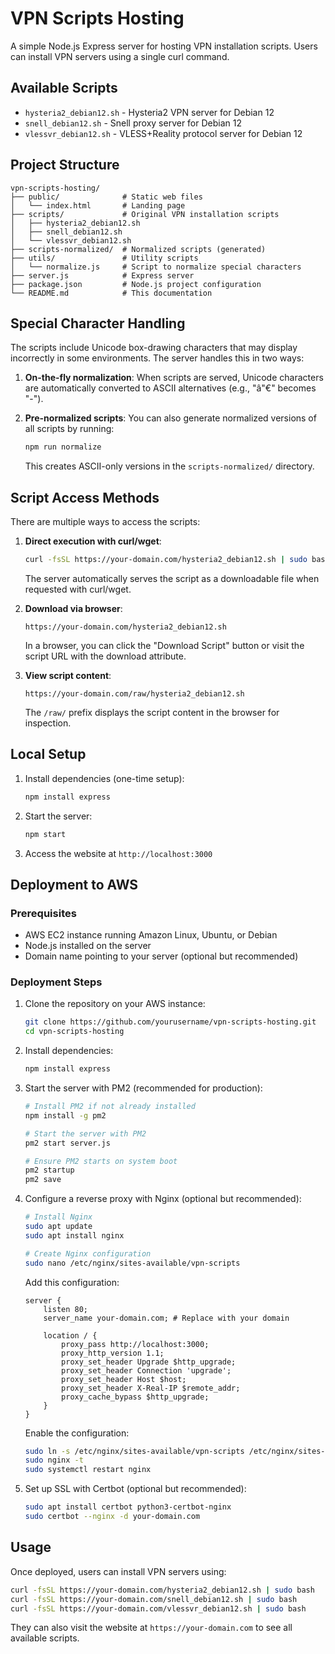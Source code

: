 # VPN Scripts Hosting

A simple Node.js Express server for hosting VPN installation scripts. Users can install VPN servers using a single curl command.

## Available Scripts

- `hysteria2_debian12.sh` - Hysteria2 VPN server for Debian 12
- `snell_debian12.sh` - Snell proxy server for Debian 12
- `vlessvr_debian12.sh` - VLESS+Reality protocol server for Debian 12

## Project Structure

```
vpn-scripts-hosting/
├── public/              # Static web files
│   └── index.html       # Landing page
├── scripts/             # Original VPN installation scripts
│   ├── hysteria2_debian12.sh
│   ├── snell_debian12.sh
│   └── vlessvr_debian12.sh
├── scripts-normalized/  # Normalized scripts (generated)
├── utils/               # Utility scripts
│   └── normalize.js     # Script to normalize special characters
├── server.js            # Express server
├── package.json         # Node.js project configuration
└── README.md            # This documentation
```

## Special Character Handling

The scripts include Unicode box-drawing characters that may display incorrectly in some environments. The server handles this in two ways:

1. **On-the-fly normalization**: When scripts are served, Unicode characters are automatically converted to ASCII alternatives (e.g., "â"€" becomes "-").

2. **Pre-normalized scripts**: You can also generate normalized versions of all scripts by running:
   ```bash
   npm run normalize
   ```
   This creates ASCII-only versions in the `scripts-normalized/` directory.

## Script Access Methods

There are multiple ways to access the scripts:

1. **Direct execution with curl/wget**: 
   ```bash
   curl -fsSL https://your-domain.com/hysteria2_debian12.sh | sudo bash
   ```
   The server automatically serves the script as a downloadable file when requested with curl/wget.

2. **Download via browser**: 
   ```
   https://your-domain.com/hysteria2_debian12.sh
   ```
   In a browser, you can click the "Download Script" button or visit the script URL with the download attribute.

3. **View script content**: 
   ```
   https://your-domain.com/raw/hysteria2_debian12.sh
   ```
   The `/raw/` prefix displays the script content in the browser for inspection.

## Local Setup

1. Install dependencies (one-time setup):
   ```bash
   npm install express
   ```

2. Start the server:
   ```bash
   npm start
   ```

3. Access the website at `http://localhost:3000`

## Deployment to AWS

### Prerequisites
- AWS EC2 instance running Amazon Linux, Ubuntu, or Debian
- Node.js installed on the server
- Domain name pointing to your server (optional but recommended)

### Deployment Steps

1. Clone the repository on your AWS instance:
   ```bash
   git clone https://github.com/yourusername/vpn-scripts-hosting.git
   cd vpn-scripts-hosting
   ```

2. Install dependencies:
   ```bash
   npm install express
   ```

3. Start the server with PM2 (recommended for production):
   ```bash
   # Install PM2 if not already installed
   npm install -g pm2
   
   # Start the server with PM2
   pm2 start server.js
   
   # Ensure PM2 starts on system boot
   pm2 startup
   pm2 save
   ```

4. Configure a reverse proxy with Nginx (optional but recommended):
   ```bash
   # Install Nginx
   sudo apt update
   sudo apt install nginx
   
   # Create Nginx configuration
   sudo nano /etc/nginx/sites-available/vpn-scripts
   ```

   Add this configuration:
   ```nginx
   server {
       listen 80;
       server_name your-domain.com; # Replace with your domain

       location / {
           proxy_pass http://localhost:3000;
           proxy_http_version 1.1;
           proxy_set_header Upgrade $http_upgrade;
           proxy_set_header Connection 'upgrade';
           proxy_set_header Host $host;
           proxy_set_header X-Real-IP $remote_addr;
           proxy_cache_bypass $http_upgrade;
       }
   }
   ```

   Enable the configuration:
   ```bash
   sudo ln -s /etc/nginx/sites-available/vpn-scripts /etc/nginx/sites-enabled/
   sudo nginx -t
   sudo systemctl restart nginx
   ```

5. Set up SSL with Certbot (optional but recommended):
   ```bash
   sudo apt install certbot python3-certbot-nginx
   sudo certbot --nginx -d your-domain.com
   ```

## Usage

Once deployed, users can install VPN servers using:

```bash
curl -fsSL https://your-domain.com/hysteria2_debian12.sh | sudo bash
curl -fsSL https://your-domain.com/snell_debian12.sh | sudo bash
curl -fsSL https://your-domain.com/vlessvr_debian12.sh | sudo bash
```

They can also visit the website at `https://your-domain.com` to see all available scripts.